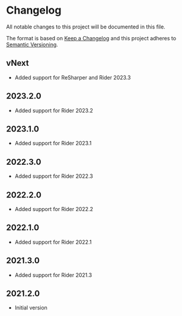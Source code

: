 # Changelog
All notable changes to this project will be documented in this file.

The format is based on [Keep a Changelog](http://keepachangelog.com/en/1.0.0/)
and this project adheres to [Semantic Versioning](http://semver.org/spec/v2.0.0.html).

## vNext
- Added support for ReSharper and Rider 2023.3

## 2023.2.0
- Added support for Rider 2023.2

## 2023.1.0
- Added support for Rider 2023.1

## 2022.3.0
- Added support for Rider 2022.3

## 2022.2.0
- Added support for Rider 2022.2

## 2022.1.0
- Added support for Rider 2022.1

## 2021.3.0
- Added support for Rider 2021.3

## 2021.2.0
- Initial version

